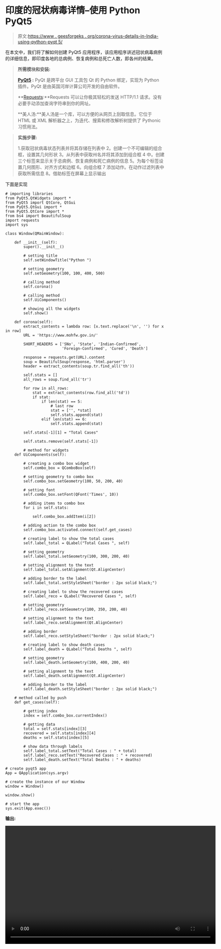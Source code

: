 # 印度的冠状病毒详情–使用 Python PyQt5

> 原文:[https://www . geesforgeks . org/corona-virus-details-in-India-using-python-pyqt 5/](https://www.geeksforgeeks.org/corona-virus-details-in-india-using-python-pyqt5/)

在本文中，我们将了解如何创建 PyQt5 应用程序，该应用程序讲述冠状病毒病例的详细信息，即印度各地的总病例、恢复病例和总死亡人数，即各州的结果。

> **所需模块和安装:**
> 
> **[PyQt5](https://www.geeksforgeeks.org/python-introduction-to-pyqt5/) :** PyQt 是跨平台 GUI 工具包 Qt 的 Python 绑定，实现为 Python 插件。PyQt 是由英国河岸计算公司开发的自由软件。
> 
> **[Requests](https://www.geeksforgeeks.org/python-introduction-to-pyqt5/):**Requests 可以让你极其轻松的发送 HTTP/1.1 请求。没有必要手动添加查询字符串到你的网址。
> 
> **美人汤:**美人汤是一个库，可以方便的从网页上刮取信息。它位于 HTML 或 XML 解析器之上，为迭代、搜索和修改解析树提供了 Pythonic 习惯用法。

> **实施步骤:**
> 
> 1.获取冠状病毒状态列表并将其存储在列表中
> 2。创建一个不可编辑的组合框，设置其几何形状
> 3。从列表中获取州名并将其添加到组合框
> 4 中。创建三个标签来显示关于总病例、恢复病例和死亡病例的信息
> 5。为每个标签设置几何图形、对齐方式和边框
> 6。向组合框
> 7 添加动作。在动作过滤列表中获取所需信息
> 8。借助标签在屏幕上显示输出

下面是实现

```
# importing libraries
from PyQt5.QtWidgets import * 
from PyQt5 import QtCore, QtGui
from PyQt5.QtGui import * 
from PyQt5.QtCore import * 
from bs4 import BeautifulSoup
import requests
import sys

class Window(QMainWindow):

    def __init__(self):
        super().__init__()

        # setting title
        self.setWindowTitle("Python ")

        # setting geometry
        self.setGeometry(100, 100, 400, 500)

        # calling method
        self.corona()

        # calling method
        self.UiComponents()

        # showing all the widgets
        self.show()

    def corona(self):
        extract_contents = lambda row: [x.text.replace('\n', '') for x in row]
        URL = 'https://www.mohfw.gov.in/'

        SHORT_HEADERS = ['SNo', 'State', 'Indian-Confirmed',
                         'Foreign-Confirmed', 'Cured', 'Death']

        response = requests.get(URL).content
        soup = BeautifulSoup(response, 'html.parser')
        header = extract_contents(soup.tr.find_all('th'))

        self.stats = []
        all_rows = soup.find_all('tr')

        for row in all_rows:
            stat = extract_contents(row.find_all('td'))
            if stat:
                if len(stat) == 5:
                    # last row
                    stat = ['', *stat]
                    self.stats.append(stat)
                elif len(stat) == 6:
                    self.stats.append(stat)

        self.stats[-1][1] = "Total Cases"

        self.stats.remove(self.stats[-1])

        # method for widgets
    def UiComponents(self):

        # creating a combo box widget
        self.combo_box = QComboBox(self)

        # setting geometry to combo box
        self.combo_box.setGeometry(100, 50, 200, 40)

        # setting font
        self.combo_box.setFont(QFont('Times', 10))

        # adding items to combo box
        for i in self.stats:

            self.combo_box.addItem(i[2])

        # adding action to the combo box
        self.combo_box.activated.connect(self.get_cases)

        # creating label to show the total cases
        self.label_total = QLabel("Total Cases ", self)

        # setting geometry
        self.label_total.setGeometry(100, 300, 200, 40)

        # setting alignment to the text
        self.label_total.setAlignment(Qt.AlignCenter)

        # adding border to the label
        self.label_total.setStyleSheet("border : 2px solid black;")

        # creating label to show the recovered cases
        self.label_reco = QLabel("Recovered Cases ", self)

        # setting geometry
        self.label_reco.setGeometry(100, 350, 200, 40)

        # setting alignment to the text
        self.label_reco.setAlignment(Qt.AlignCenter)

        # adding border
        self.label_reco.setStyleSheet("border : 2px solid black;")

        # creating label to show death cases
        self.label_death = QLabel("Total Deaths ", self)

        # setting geometry
        self.label_death.setGeometry(100, 400, 200, 40)

        # setting alignment to the text
        self.label_death.setAlignment(Qt.AlignCenter)

        # adding border to the label
        self.label_death.setStyleSheet("border : 2px solid black;")

    # method called by push
    def get_cases(self):

        # getting index
        index = self.combo_box.currentIndex()

        # getting data
        total = self.stats[index][3]
        recovered = self.stats[index][4]
        deaths = self.stats[index][5]

        # show data through labels
        self.label_total.setText("Total Cases : " + total)
        self.label_reco.setText("Recovered Cases : " + recovered)
        self.label_death.setText("Total Deaths : " + deaths)

# create pyqt5 app
App = QApplication(sys.argv)

# create the instance of our Window
window = Window()

window.show()

# start the app
sys.exit(App.exec())
```

**输出:**

<video class="wp-video-shortcode" id="video-406380-1" width="665" height="374" preload="metadata" controls=""><source type="video/mp4" src="https://media.geeksforgeeks.org/wp-content/uploads/20200423124645/screen_recorder_video_2020_23_4_12_44_10.mp4?_=1">[https://media.geeksforgeeks.org/wp-content/uploads/20200423124645/screen_recorder_video_2020_23_4_12_44_10.mp4](https://media.geeksforgeeks.org/wp-content/uploads/20200423124645/screen_recorder_video_2020_23_4_12_44_10.mp4)</video>